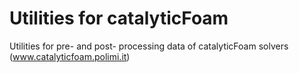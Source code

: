 # Utilities for catalyticFoam
Utilities for pre- and post- processing data of catalyticFoam solvers (www.catalyticfoam.polimi.it)
